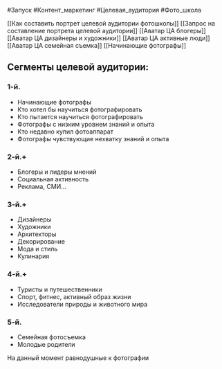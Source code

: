 #Запуск #Контент_маркетинг #Целевая_аудитория #Фото_школа 

[[Как составить портрет целевой аудитории фотошколы]]
[[Запрос на составление портрета целевой аудитории]]
[[Аватар ЦА блогеры]]
[[Аватар ЦА дизайнеры и художники]]
[[Аватар ЦА активные люди]]
[[Аватар ЦА семейная съемка]]
[[Начинающие фотографы]]
## Сегменты целевой аудитории:
### 1-й.
- Начинающие фотографы
- Кто хотел бы научиться фотографировать
- Кто пытается научиться фотографировать
- Фотографы с низким уровнем знаний и опыта
- Кто недавно купил фотоаппарат
- Фотографы чувствующие нехватку знаний и опыта

### 2-й.+
- Блогеры и лидеры мнений
- Социальная активность
- Реклама, СМИ...

### 3-й.+
- Дизайнеры
- Художники
- Архитекторы
- Декорирование
- Мода и стиль
- Кулинария

### 4-й.+
- Туристы и путешественники
- Спорт, фитнес, активный образ жизни
- Исследователи природы и животного мира

### 5-й.
- Семейная фотосъемка
- Молодые родители

На данный момент равнодушные к фотографии
